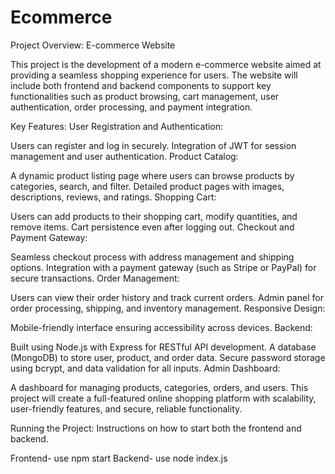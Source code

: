 # Ecommerce
Project Overview: E-commerce Website

This project is the development of a modern e-commerce website aimed at providing a seamless shopping experience for users. The website will include both frontend and backend components to support key functionalities such as product browsing, cart management, user authentication, order processing, and payment integration.

Key Features:
User Registration and Authentication:

Users can register and log in securely.
Integration of JWT for session management and user authentication.
Product Catalog:

A dynamic product listing page where users can browse products by categories, search, and filter.
Detailed product pages with images, descriptions, reviews, and ratings.
Shopping Cart:

Users can add products to their shopping cart, modify quantities, and remove items.
Cart persistence even after logging out.
Checkout and Payment Gateway:

Seamless checkout process with address management and shipping options.
Integration with a payment gateway (such as Stripe or PayPal) for secure transactions.
Order Management:

Users can view their order history and track current orders.
Admin panel for order processing, shipping, and inventory management.
Responsive Design:

Mobile-friendly interface ensuring accessibility across devices.
Backend:

Built using Node.js with Express for RESTful API development.
A database (MongoDB) to store user, product, and order data.
Secure password storage using bcrypt, and data validation for all inputs.
Admin Dashboard:

A dashboard for managing products, categories, orders, and users.
This project will create a full-featured online shopping platform with scalability, user-friendly features, and secure, reliable functionality.


Running the Project: Instructions on how to start both the frontend and backend.

Frontend- use npm start
Backend- use node index.js


